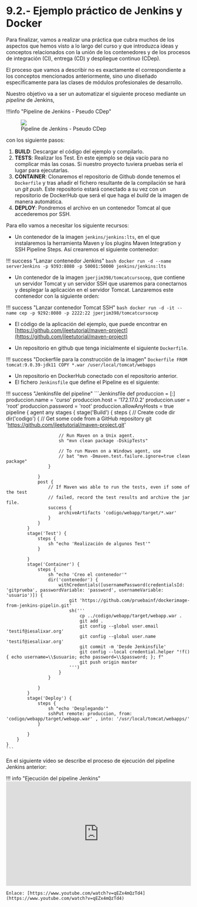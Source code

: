 # 9.2.- Ejemplo práctico de Jenkins y Docker

Para finalizar,  vamos a realizar una práctica que cubra muchos de los aspectos que hemos visto a lo largo del curso y que introduzca ideas y conceptos relacionados con la unión de los contenedores y de los procesos de integración (CI), entrega (CD) y despliegue continuo (CDep). 

El proceso que vamos a describir no es exactamente el correspondiente a los conceptos mencionados anteriormente, sino uno diseñado específicamente para las clases de módulos profesionales de desarrollo.

Nuestro objetivo va a ser un automatizar el siguiente proceso mediante un *pipeline* de Jenkins,

!!!info "Pipeline de Jenkins - Pseudo CDep"
    <figure>
      <img src="../assets/Jenkins_Pipelin.png">
      <figcaption>Pipeline de Jenkins - Pseudo CDep</figcaption>
    </figure>

con los siguiente pasos:

1. **BUILD**: Descargar el código del ejemplo y compilarlo.
2. **TESTS**: Realizar los Test. En este ejemplo se deja vacío para no complicar más las cosas. Si nuestro proyecto tuviera pruebas sería el lugar para ejecutarlas.
3. **CONTAINER**: Clonaremos el repositorio de Github donde tenemos el `Dockerfile` y tras añadir el fichero resultante de la compilación se hará un *git push*. Este repositorio estará conectado a su vez con un repositorio de DockerHub que será el que haga el *build* de la imagen de manera automática.
4. **DEPLOY**: Pondremos el archivo en un contenedor Tomcat al que accederemos por SSH.

Para ello vamos a necesitar los siguiente recursos:

* Un contenedor de la imagen `jenkins/jenkins:lts`, en el que instalaremos la herramienta Maven y los plugins Maven Integration y SSH Pipeline Steps. Así crearemos el siguiente contenedor:

!!! success "Lanzar contenedor Jenkins"
    ```bash
    docker run -d --name serverJenkins -p 9393:8080 -p 50001:50000 jenkins/jenkins:lts
    ```

* Un contenedor de la imagen `jperjim398/tomcatcursocep`, que contiene un servidor Tomcat y un servidor SSH que usaremos para conectarnos y desplegar la aplicación en el servidor Tomcat. Lanzaremos este contenedor con la siguiente orden:

!!! success "Lanzar contenedor Tomcat SSH"
    ```bash
    docker run -d -it --name cep -p 9292:8080 -p 2222:22 jperjim398/tomcatcursocep
    ```

* El código de la aplicación del ejemplo, que puede encontrar en [https://github.com/jleetutorial/maven-project](https://github.com/jleetutorial/maven-project)

* Un repositorio en github que tenga inicialmente el siguiente `Dockerfile`.

!!! success "Dockerfile para la construcción de la imagen"
    ```Dockerfile
    FROM tomcat:9.0.39-jdk11
    COPY *.war /user/local/tomcat/webapps
    ```

* Un repositorio en DockerHub conectado  con el repositorio anterior.
* El fichero `Jenkinsfile` que define el Pipeline es el siguiente:

!!! success "Jenkinsfile del pipeline"
    ```Jenkinsfile
    def produccion = [:]
                produccion.name = 'curso'
                produccion.host = '172.17.0.2'
                produccion.user = 'root'
                produccion.password = 'root'
                produccion.allowAnyHosts = true
    pipeline {
        agent any
        stages {
            stage('Build') {
                steps {
                    // Create code dir
                    dir('codigo') {
                        // Get some code from a GitHub repository
                        git 'https://github.com/jleetutorial/maven-project.git'

                        // Run Maven on a Unix agent.
                        sh "mvn clean package -DskipTests"

                        // To run Maven on a Windows agent, use
                        // bat "mvn -Dmaven.test.failure.ignore=true clean package"    
                    }
                    
                }
                post {
                    // If Maven was able to run the tests, even if some of the test
                    // failed, record the test results and archive the jar file.
                    success {
                        archiveArtifacts 'codigo/webapp/target/*.war'
                    }
                }
            }
            stage('Test') {
                steps {
                    sh "echo 'Realización de algunos Test'"    
                }
                
            }
            stage('Container') {
                steps {
                    sh "echo 'Creo el contenedor'"
                    dir('contenedor') {
                        withCredentials([usernamePassword(credentialsId: 'gitprueba', passwordVariable: 'password', usernameVariable: 'usuario')]) {
                            git 'https://github.com/pruebainf/dockerimage-from-jenkins-pipelin.git'
                            sh('''
                                cp ../codigo/webapp/target/webapp.war .
                                git add .
                                git config --global user.email 'testif@iesalixar.org'
                                git config --global user.name  'testif@iesalixar.org'
                                git commit -m 'Desde Jenkinsfile'
                                git config --local credential.helper "!f() { echo username=\\$usuario; echo password=\\$password; }; f"
                                git push origin master
                            ''')
                        }
                    }
                    
                }
            }
            stage('Deploy') {
                steps {
                    sh "echo 'Desplegando'"    
                    sshPut remote: produccion, from: 'codigo/webapp/target/webapp.war' , into: '/usr/local/tomcat/webapps/'    
                }
                
            }
        }
    }
    ```

En el siguiente vídeo se describe el proceso de ejecución del pipeline Jenkins anterior:

!!! info "Ejecución del pipeline Jenkins"
    <iframe width="100%" style="aspect-ratio: 16 / 9;" src="https://www.youtube.com/embed/qEZx4mQzTd4" title="YouTube video player" frameborder="0" allow="accelerometer; autoplay; clipboard-write; encrypted-media; gyroscope; picture-in-picture" allowfullscreen></iframe>
    
    Enlace: [https://www.youtube.com/watch?v=qEZx4mQzTd4](https://www.youtube.com/watch?v=qEZx4mQzTd4)

